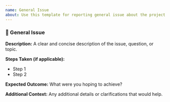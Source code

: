```yaml
---
name: General Issue
about: Use this template for reporting general issue about the project
---
```



### 📝 General Issue

**Description:**
A clear and concise description of the issue, question, or topic.

**Steps Taken (if applicable):**
- Step 1
- Step 2

**Expected Outcome:**
What were you hoping to achieve?

**Additional Context:**
Any additional details or clarifications that would help.
